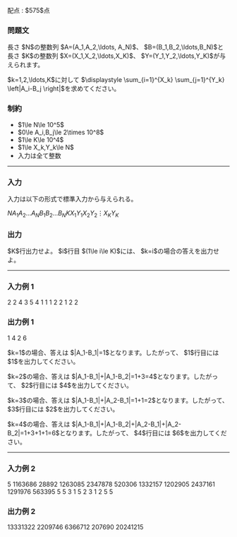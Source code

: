 
<div>

<span>

<span>

<p>
配点 : $575$点
</p>

<div>

<section>

### **問題文**

<p>
長さ $N$の整数列 $A=(A_1,A_2,\ldots, A_N)$、 $B=(B_1,B_2,\ldots,B_N)$と長さ $K$の整数列 $X=(X_1,X_2,\ldots,X_K)$、 $Y=(Y_1,Y_2,\ldots,Y_K)$が与えられます。
</p>

<p>
$k=1,2,\ldots,K$に対して $\displaystyle \sum_{i=1}^{X_k} \sum_{j=1}^{Y_k} \left|A_i-B_j \right|$を求めてください。
</p>

</section>

</div>

<div>

<section>

### **制約**

<ul>

<li>
$1\le N\le 10^5$
</li>

<li>
$0\le A_i,B_j\le 2\times 10^8$
</li>

<li>
$1\le K\le 10^4$
</li>

<li>
$1\le X_k,Y_k\le N$
</li>

<li>
入力は全て整数
</li>

</ul>

</section>

</div>

---

<div>

<div>

<section>

### **入力**

<p>
入力は以下の形式で標準入力から与えられる。
</p>

<div>

$N$$A_1$$A_2$$\ldots$$A_N$$B_1$$B_2$$\ldots$$B_N$$K$$X_1$$Y_1$$X_2$$Y_2$$\vdots$$X_K$$Y_K$
</div>

</section>

</div>

<div>

<section>

### **出力**

<p>
$K$行出力せよ。
$i$行目 $(1\le i\le K)$には、 $k=i$の場合の答えを出力せよ。
</p>

</section>

</div>

</div>

---

<div>

<section>

### **入力例 1**

<div>

2
2 4
3 5
4
1 1
1 2
2 1
2 2

</div>

</section>

</div>

<div>

<section>

### **出力例 1**

<div>

1
4
2
6

</div>

<p>
$k=1$の場合、答えは $|A_1-B_1|=1$となります。したがって、 $1$行目には $1$を出力してください。
</p>

<p>
$k=2$の場合、答えは $|A_1-B_1|+|A_1-B_2|=1+3=4$となります。したがって、 $2$行目には $4$を出力してください。
</p>

<p>
$k=3$の場合、答えは $|A_1-B_1|+|A_2-B_1|=1+1=2$となります。したがって、 $3$行目には $2$を出力してください。
</p>

<p>
$k=4$の場合、答えは $|A_1-B_1|+|A_1-B_2|+|A_2-B_1|+|A_2-B_2|=1+3+1+1=6$となります。したがって、 $4$行目には $6$を出力してください。
</p>

</section>

</div>

---

<div>

<section>

### **入力例 2**

<div>

5
1163686 28892 1263085 2347878 520306
1332157 1202905 2437161 1291976 563395
5
5 3
1 5
2 3
1 2
5 5

</div>

</section>

</div>

<div>

<section>

### **出力例 2**

<div>

13331322
2209746
6366712
207690
20241215

</div>

</section>

</div>

</span>

</span>

</div>
